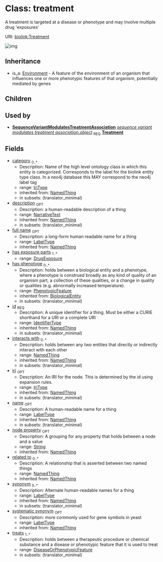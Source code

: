 # Class: treatment


A treatment is targeted at a disease or phenotype and may involve multiple drug 'exposures'

URI: [biolink:Treatment](https://w3id.org/biolink/vocab/Treatment)

![img](http://yuml.me/diagram/nofunky;dir:TB/class/\[NamedThing]<filler(i)%200..1-%20\[Treatment|id(i):identifier_type;name(i):label_type%20%3F;category(i):iri_type%20*;node_property(i):string%20%3F;iri(i):iri_type%20%3F;synonym(i):label_type%20*;full_name(i):label_type%20%3F;description(i):narrative_text%20%3F;systematic_synonym(i):label_type%20%3F;creation_date(i):date%20%3F;update_date(i):date%20%3F;has_chemical_formula(i):chemical_formula_value%20%3F;aggregate_statistic(i):string%20%3F;interbase_coordinate(i):string%20%3F],%20\[OntologyClass]<has%20molecular%20consequence(i)%200..*-%20\[Treatment],%20\[NamedThing]<same%20as(i)%200..*-%20\[Treatment],%20\[NamedThing]<produces(i)%200..*-%20\[Treatment],%20\[Disease]<manifestation%20of(i)%200..*-%20\[Treatment],%20\[NamedThing]<derives%20from(i)%200..*-%20\[Treatment],%20\[NamedThing]<derives%20into(i)%200..*-%20\[Treatment],%20\[Occurrent]<capable%20of(i)%200..*-%20\[Treatment],%20\[Occurrent]<actively%20involved%20in(i)%200..*-%20\[Treatment],%20\[Occurrent]<participates%20in(i)%200..*-%20\[Treatment],%20\[NamedThing]<part%20of(i)%200..*-%20\[Treatment],%20\[NamedThing]<has%20part(i)%200..*-%20\[Treatment],%20\[NamedThing]<overlaps(i)%200..*-%20\[Treatment],%20\[NamedThing]<model%20of(i)%200..*-%20\[Treatment],%20\[NamedThing]<location%20of(i)%200..*-%20\[Treatment],%20\[NamedThing]<located%20in(i)%200..*-%20\[Treatment],%20\[NamedThing]<occurs%20in(i)%200..*-%20\[Treatment],%20\[NamedThing]<prevents(i)%200..*-%20\[Treatment],%20\[NamedThing]<causes(i)%200..*-%20\[Treatment],%20\[NamedThing]<contributes%20to(i)%200..*-%20\[Treatment],%20\[NamedThing]<predisposes(i)%200..*-%20\[Treatment],%20\[NamedThing]<affects%20risk%20for(i)%200..*-%20\[Treatment],%20\[NamedThing]<colocalizes%20with(i)%200..*-%20\[Treatment],%20\[NamedThing]<coexists%20with(i)%200..*-%20\[Treatment],%20\[NamedThing]<xenologous%20to(i)%200..*-%20\[Treatment],%20\[NamedThing]<orthologous%20to(i)%200..*-%20\[Treatment],%20\[NamedThing]<paralogous%20to(i)%200..*-%20\[Treatment],%20\[NamedThing]<homologous%20to(i)%200..*-%20\[Treatment],%20\[NamedThing]<disrupts(i)%200..*-%20\[Treatment],%20\[NamedThing]<negatively%20regulates(i)%200..*-%20\[Treatment],%20\[NamedThing]<positively%20regulates(i)%200..*-%20\[Treatment],%20\[NamedThing]<regulates(i)%200..*-%20\[Treatment],%20\[NamedThing]<affects(i)%200..*-%20\[Treatment],%20\[NamedThing]<physically%20interacts%20with(i)%200..*-%20\[Treatment],%20\[NamedThing]<interacts%20with(i)%200..*-%20\[Treatment],%20\[NamedThing]<related%20to(i)%200..*-%20\[Treatment],%20\[PhenotypicFeature]<has%20phenotype(i)%200..*-%20\[Treatment],%20\[DrugExposure]<has%20exposure%20parts%201..*-%20\[Treatment],%20\[DiseaseOrPhenotypicFeature]<treats%201..*-%20\[Treatment],%20\[SequenceVariantModulatesTreatmentAssociation]-%20object%201..1>\[Treatment],%20\[Environment]^-\[Treatment])
## Inheritance

 *  is_a: [Environment](Environment.md) - A feature of the environment of an organism that influences one or more phenotypic features of that organism, potentially mediated by genes
## Children

## Used by

 *  **[SequenceVariantModulatesTreatmentAssociation](SequenceVariantModulatesTreatmentAssociation.md)** *[sequence variant modulates treatment association.object](sequence_variant_modulates_treatment_association_object.md)*  <sub>REQ</sub>  **[Treatment](Treatment.md)**
## Fields

 * [category](category.md)  <sub>0..*</sub>
    * Description: Name of the high level ontology class in which this entity is categorized. Corresponds to the label for the biolink entity type class. In a neo4j database this MAY correspond to the neo4j label tag
    * range: [IriType](IriType.md)
    * inherited from: [NamedThing](NamedThing.md)
    * in subsets: (translator_minimal)
 * [description](description.md)  <sub>OPT</sub>
    * Description: a human-readable description of a thing
    * range: [NarrativeText](NarrativeText.md)
    * inherited from: [NamedThing](NamedThing.md)
    * in subsets: (translator_minimal)
 * [full name](full_name.md)  <sub>OPT</sub>
    * Description: a long-form human readable name for a thing
    * range: [LabelType](LabelType.md)
    * inherited from: [NamedThing](NamedThing.md)
 * [has exposure parts](has_exposure_parts.md)  <sub>1..*</sub>
    * range: [DrugExposure](DrugExposure.md)
 * [has phenotype](has_phenotype.md)  <sub>0..*</sub>
    * Description: holds between a biological entity and a phenotype, where a phenotype is construed broadly as any kind of quality of an organism part, a collection of these qualities, or a change in quality or qualities (e.g. abnormally increased temperature).
    * range: [PhenotypicFeature](PhenotypicFeature.md)
    * inherited from: [BiologicalEntity](BiologicalEntity.md)
    * in subsets: (translator_minimal)
 * [id](id.md)  <sub>REQ</sub>
    * Description: A unique identifier for a thing. Must be either a CURIE shorthand for a URI or a complete URI
    * range: [IdentifierType](IdentifierType.md)
    * inherited from: [NamedThing](NamedThing.md)
    * in subsets: (translator_minimal)
 * [interacts with](interacts_with.md)  <sub>0..*</sub>
    * Description: holds between any two entities that directly or indirectly interact with each other
    * range: [NamedThing](NamedThing.md)
    * inherited from: [NamedThing](NamedThing.md)
    * in subsets: (translator_minimal)
 * [iri](iri.md)  <sub>OPT</sub>
    * Description: An IRI for the node. This is determined by the id using expansion rules.
    * range: [IriType](IriType.md)
    * inherited from: [NamedThing](NamedThing.md)
    * in subsets: (translator_minimal)
 * [name](name.md)  <sub>OPT</sub>
    * Description: A human-readable name for a thing
    * range: [LabelType](LabelType.md)
    * inherited from: [NamedThing](NamedThing.md)
    * in subsets: (translator_minimal)
 * [node property](node_property.md)  <sub>OPT</sub>
    * Description: A grouping for any property that holds between a node and a value
    * range: [String](String.md)
    * inherited from: [NamedThing](NamedThing.md)
 * [related to](related_to.md)  <sub>0..*</sub>
    * Description: A relationship that is asserted between two named things
    * range: [NamedThing](NamedThing.md)
    * inherited from: [NamedThing](NamedThing.md)
 * [synonym](synonym.md)  <sub>0..*</sub>
    * Description: Alternate human-readable names for a thing
    * range: [LabelType](LabelType.md)
    * inherited from: [NamedThing](NamedThing.md)
    * in subsets: (translator_minimal)
 * [systematic synonym](systematic_synonym.md)  <sub>OPT</sub>
    * Description: more commonly used for gene symbols in yeast
    * range: [LabelType](LabelType.md)
    * inherited from: [NamedThing](NamedThing.md)
 * [treats](treats.md)  <sub>1..*</sub>
    * Description: holds between a therapeutic procedure or chemical substance and a disease or phenotypic feature that it is used to treat
    * range: [DiseaseOrPhenotypicFeature](DiseaseOrPhenotypicFeature.md)
    * in subsets: (translator_minimal)
